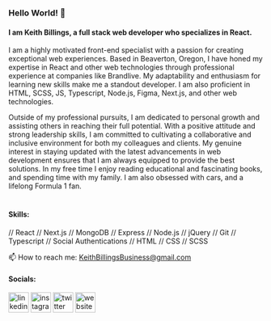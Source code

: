 ### Hello World! 👋
#### I am Keith Billings, a full stack web developer who specializes in React. 

I am a highly motivated front-end specialist with a passion for creating exceptional web experiences. Based in Beaverton, Oregon, I have honed my expertise in React and other web technologies through professional experience at companies like Brandlive. My adaptability and enthusiasm for learning new skills make me a standout developer. I am also proficient in  HTML, SCSS, JS, Typescript, Node.js, Figma, Next.js, and other web technologies.

Outside of my professional pursuits, I am dedicated to personal growth and assisting others in reaching their full potential. With a positive attitude and strong leadership skills, I am committed to cultivating a collaborative and inclusive environment for both my colleagues and clients. My genuine interest in staying updated with the latest advancements in web development ensures that I am always equipped to provide the best solutions. In my free time I enjoy reading educational and fascinating books, and spending time with my family. I am also obsessed with cars, and a lifelong Formula 1 fan.

#

#### Skills: 
// React // Next.js // MongoDB // Express // Node.js // jQuery // Git // Typescript // Social Authentications // HTML // CSS // SCSS

📫 How to reach me: KeithBillingsBusiness@gmail.com 

#### Socials: 
[<img src='https://www.iconfinder.com/icons/4362961/download/svg/512' alt='linkedin' height='40'>](https://www.linkedin.com/in/keithbillings/)  [<img src='https://www.iconfinder.com/icons/386648/download/svg/512' alt='instagram' height='40'>](https://www.instagram.com/CowboyKeithBop/)  [<img src='https://www.iconfinder.com/icons/4102580/download/svg/512' alt='twitter' height='40'>](https://twitter.com/KeithBillings)  [<img src='https://www.iconfinder.com/icons/5882204/download/svg/512' alt='website' height='40'>](https://keithbillings.com/)  


<!--- ![GitHub stats](https://github-readme-stats.vercel.app/api?username=KeithBillings&show_icons=true) -->
